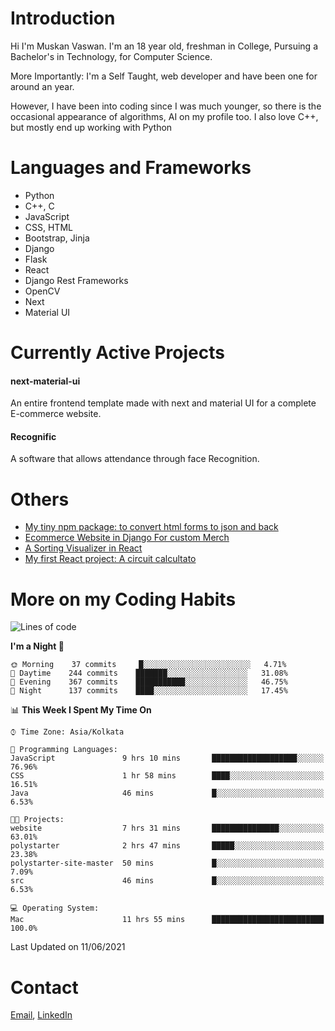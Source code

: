 <!-- - I’m currently working on:
&nbsp;&nbsp;&nbsp;&nbsp;&nbsp;&nbsp; *Circuits*[https://muskanvaswan.github.io/circuits] which, as the name suggests,  is a calculator for solving circuits with ease. This is my first React project
#### I’m currently learning : 
&nbsp;&nbsp;&nbsp;&nbsp;&nbsp;&nbsp; React.js
#### Ask me about:
&nbsp;&nbsp;&nbsp;&nbsp;&nbsp;&nbsp; Anything
#### How to reach me:
&nbsp;&nbsp;&nbsp;&nbsp;&nbsp;&nbsp; Email[mailto:muskanvaswan@gmail.com] LinkedIn[https://www.linkedin.com/in/muskan-vaswan?lipi=urn%3Ali%3Apage%3Ad_flagship3_profile_view_base_contact_details%3B%2FQpdlv5fQ12Ru4DkW2TysA%3D%3D]
#### Pronouns:
&nbsp;&nbsp;&nbsp;&nbsp;&nbsp;&nbsp; Her -->

# Introduction
Hi I'm Muskan Vaswan.
I'm an 18 year old,
freshman in College,
Pursuing a Bachelor's in Technology, for Computer Science.

More Importantly: I'm a Self Taught, web developer and have been one for around an year.

However, I have been into coding since I was much younger, so there is the occasional appearance of algorithms, AI on my profile too. I also love C++, but mostly end up working with Python


# Languages and Frameworks

- Python
- C++, C
- JavaScript
- CSS, HTML 
- Bootstrap, Jinja
- Django
- Flask
- React 
- Django Rest Frameworks
- OpenCV
- Next
- Material UI

# Currently Active Projects

#### next-material-ui
An entire frontend template made with next and material UI for a complete E-commerce website.

#### Recognific
A software that allows attendance through face Recognition.

# Others
- [My tiny npm package: to convert html forms to json and back](https://www.npmjs.com/package/forms-dynamically)
- [Ecommerce Website in Django For custom Merch](https://merch-commerce.herokuapp.com/)
- [A Sorting Visualizer in React](https://muskanvaswan.github.io/SortingVisualizer/)
- [My first React project: A circuit calcultato](https://muskanvaswan.github.io/circuits)

# More on my Coding Habits

<!--START_SECTION:waka-->
![Lines of code](https://img.shields.io/badge/From%20Hello%20World%20I%27ve%20Written-185775%20lines%20of%20code-blue)

**I'm a Night 🦉** 

```text
🌞 Morning    37 commits     █░░░░░░░░░░░░░░░░░░░░░░░░   4.71% 
🌆 Daytime    244 commits    ███████░░░░░░░░░░░░░░░░░░   31.08% 
🌃 Evening    367 commits    ███████████░░░░░░░░░░░░░░   46.75% 
🌙 Night      137 commits    ████░░░░░░░░░░░░░░░░░░░░░   17.45%

```


📊 **This Week I Spent My Time On** 

```text
⌚︎ Time Zone: Asia/Kolkata

💬 Programming Languages: 
JavaScript               9 hrs 10 mins       ███████████████████░░░░░░   76.96% 
CSS                      1 hr 58 mins        ████░░░░░░░░░░░░░░░░░░░░░   16.51% 
Java                     46 mins             █░░░░░░░░░░░░░░░░░░░░░░░░   6.53%

🐱‍💻 Projects: 
website                  7 hrs 31 mins       ███████████████░░░░░░░░░░   63.01% 
polystarter              2 hrs 47 mins       █████░░░░░░░░░░░░░░░░░░░░   23.38% 
polystarter-site-master  50 mins             █░░░░░░░░░░░░░░░░░░░░░░░░   7.09% 
src                      46 mins             █░░░░░░░░░░░░░░░░░░░░░░░░   6.53%

💻 Operating System: 
Mac                      11 hrs 55 mins      █████████████████████████   100.0%

```


 Last Updated on 11/06/2021
<!--END_SECTION:waka-->

# Contact

[Email](mailto:muskanvaswan@gmail.com), [LinkedIn](https://www.linkedin.com/in/muskan-vaswan?lipi=urn%3Ali%3Apage%3Ad_flagship3_profile_view_base_contact_details%3B%2FQpdlv5fQ12Ru4DkW2TysA%3D%3D)



